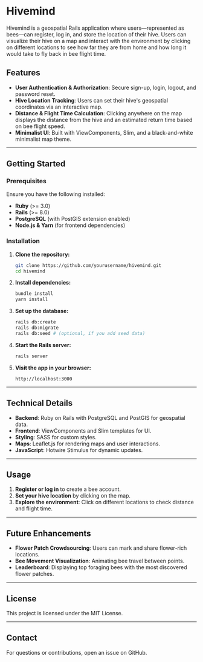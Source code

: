 # Hivemind

Hivemind is a geospatial Rails application where users—represented as bees—can register, log in, and store the location of their hive. Users can visualize their hive on a map and interact with the environment by clicking on different locations to see how far they are from home and how long it would take to fly back in bee flight time.

## Features
- **User Authentication & Authorization**: Secure sign-up, login, logout, and password reset.
- **Hive Location Tracking**: Users can set their hive's geospatial coordinates via an interactive map.
- **Distance & Flight Time Calculation**: Clicking anywhere on the map displays the distance from the hive and an estimated return time based on bee flight speed.
- **Minimalist UI**: Built with ViewComponents, Slim, and a black-and-white minimalist map theme.

---

## Getting Started

### Prerequisites
Ensure you have the following installed:
- **Ruby** (>= 3.0)
- **Rails** (>= 8.0)
- **PostgreSQL** (with PostGIS extension enabled)
- **Node.js & Yarn** (for frontend dependencies)

### Installation
1. **Clone the repository:**
   ```sh
   git clone https://github.com/yourusername/hivemind.git
   cd hivemind
   ```

2. **Install dependencies:**
   ```sh
   bundle install
   yarn install
   ```

3. **Set up the database:**
   ```sh
   rails db:create
   rails db:migrate
   rails db:seed # (optional, if you add seed data)
   ```

4. **Start the Rails server:**
   ```sh
   rails server
   ```

5. **Visit the app in your browser:**
   ```
   http://localhost:3000
   ```

---

## Technical Details
- **Backend**: Ruby on Rails with PostgreSQL and PostGIS for geospatial data.
- **Frontend**: ViewComponents and Slim templates for UI.
- **Styling**: SASS for custom styles.
- **Maps**: Leaflet.js for rendering maps and user interactions.
- **JavaScript**: Hotwire Stimulus for dynamic updates.

---

## Usage
1. **Register or log in** to create a bee account.
2. **Set your hive location** by clicking on the map.
3. **Explore the environment**: Click on different locations to check distance and flight time.

---

## Future Enhancements
- **Flower Patch Crowdsourcing**: Users can mark and share flower-rich locations.
- **Bee Movement Visualization**: Animating bee travel between points.
- **Leaderboard**: Displaying top foraging bees with the most discovered flower patches.

---

## License
This project is licensed under the MIT License.

---

## Contact
For questions or contributions, open an issue on GitHub.

